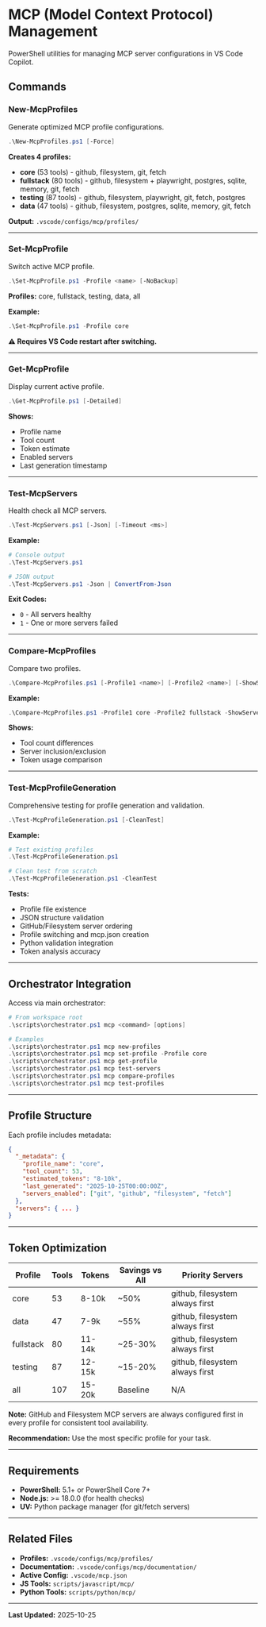 # MCP (Model Context Protocol) Management

PowerShell utilities for managing MCP server configurations in VS Code Copilot.

## Commands

### New-McpProfiles

Generate optimized MCP profile configurations.

```powershell
.\New-McpProfiles.ps1 [-Force]
```

**Creates 4 profiles:**
- **core** (53 tools) - github, filesystem, git, fetch
- **fullstack** (80 tools) - github, filesystem + playwright, postgres, sqlite, memory, git, fetch
- **testing** (87 tools) - github, filesystem, playwright, git, fetch, postgres
- **data** (47 tools) - github, filesystem, postgres, sqlite, memory, git, fetch

**Output:** `.vscode/configs/mcp/profiles/`

---

### Set-McpProfile

Switch active MCP profile.

```powershell
.\Set-McpProfile.ps1 -Profile <name> [-NoBackup]
```

**Profiles:** core, fullstack, testing, data, all

**Example:**
```powershell
.\Set-McpProfile.ps1 -Profile core
```

**⚠️ Requires VS Code restart after switching.**

---

### Get-McpProfile

Display current active profile.

```powershell
.\Get-McpProfile.ps1 [-Detailed]
```

**Shows:**
- Profile name
- Tool count
- Token estimate
- Enabled servers
- Last generation timestamp

---

### Test-McpServers

Health check all MCP servers.

```powershell
.\Test-McpServers.ps1 [-Json] [-Timeout <ms>]
```

**Example:**
```powershell
# Console output
.\Test-McpServers.ps1

# JSON output
.\Test-McpServers.ps1 -Json | ConvertFrom-Json
```

**Exit Codes:**
- `0` - All servers healthy
- `1` - One or more servers failed

---

### Compare-McpProfiles

Compare two profiles.

```powershell
.\Compare-McpProfiles.ps1 [-Profile1 <name>] [-Profile2 <name>] [-ShowServers]
```

**Example:**
```powershell
.\Compare-McpProfiles.ps1 -Profile1 core -Profile2 fullstack -ShowServers
```

**Shows:**
- Tool count differences
- Server inclusion/exclusion
- Token usage comparison

---

### Test-McpProfileGeneration

Comprehensive testing for profile generation and validation.

```powershell
.\Test-McpProfileGeneration.ps1 [-CleanTest]
```

**Example:**
```powershell
# Test existing profiles
.\Test-McpProfileGeneration.ps1

# Clean test from scratch
.\Test-McpProfileGeneration.ps1 -CleanTest
```

**Tests:**
- Profile file existence
- JSON structure validation
- GitHub/Filesystem server ordering
- Profile switching and mcp.json creation
- Python validation integration
- Token analysis accuracy

---

## Orchestrator Integration

Access via main orchestrator:

```powershell
# From workspace root
.\scripts\orchestrator.ps1 mcp <command> [options]

# Examples
.\scripts\orchestrator.ps1 mcp new-profiles
.\scripts\orchestrator.ps1 mcp set-profile -Profile core
.\scripts\orchestrator.ps1 mcp get-profile
.\scripts\orchestrator.ps1 mcp test-servers
.\scripts\orchestrator.ps1 mcp compare-profiles
.\scripts\orchestrator.ps1 mcp test-profiles
```

---

## Profile Structure

Each profile includes metadata:

```json
{
  "_metadata": {
    "profile_name": "core",
    "tool_count": 53,
    "estimated_tokens": "8-10k",
    "last_generated": "2025-10-25T00:00:00Z",
    "servers_enabled": ["git", "github", "filesystem", "fetch"]
  },
  "servers": { ... }
}
```

---

## Token Optimization

| Profile | Tools | Tokens | Savings vs All | Priority Servers |
|---------|-------|--------|----------------|------------------|
| core | 53 | 8-10k | ~50% | github, filesystem always first |
| data | 47 | 7-9k | ~55% | github, filesystem always first |
| fullstack | 80 | 11-14k | ~25-30% | github, filesystem always first |
| testing | 87 | 12-15k | ~15-20% | github, filesystem always first |
| all | 107 | 15-20k | Baseline | N/A |

**Note:** GitHub and Filesystem MCP servers are always configured first in every profile for consistent tool availability.

**Recommendation:** Use the most specific profile for your task.

---

## Requirements

- **PowerShell:** 5.1+ or PowerShell Core 7+
- **Node.js:** >= 18.0.0 (for health checks)
- **UV:** Python package manager (for git/fetch servers)

---

## Related Files

- **Profiles:** `.vscode/configs/mcp/profiles/`
- **Documentation:** `.vscode/configs/mcp/documentation/`
- **Active Config:** `.vscode/mcp.json`
- **JS Tools:** `scripts/javascript/mcp/`
- **Python Tools:** `scripts/python/mcp/`

---

**Last Updated:** 2025-10-25
